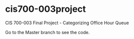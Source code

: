 # cis700-003project
CIS 700-003 Final Project - Categorizing Office Hour Queue

Go to the Master branch to see the code.
